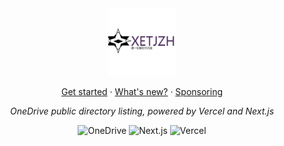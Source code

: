 <div align="center">
  <img src="https://github.com/xetjzh/Image-catalog/blob/main/loge.jpg" width="108px" height="108px" alt="xetjzh" />
  <p><a href="https://ovi.swo.moe/docs/getting-started">Get started</a> · <a href="https://ovi.swo.moe/blog/whats-new">What's new?</a> · <a href="https://ovi.swo.moe/sponsor/ways">Sponsoring</a></p>
  <p><em>OneDrive public directory listing, powered by Vercel and Next.js</em></p>

  <img src="https://img.shields.io/badge/OneDrive-2C68C3?style=flat&logo=microsoft-onedrive&logoColor=white" alt="OneDrive" />
  <img src="https://img.shields.io/badge/Next.js-black?style=flat&logo=next.js&logoColor=white" alt="Next.js" />
  <img src="https://img.shields.io/badge/Vercel-black?style=flat&logo=Vercel&logoColor=white" alt="Vercel" />
</div>

